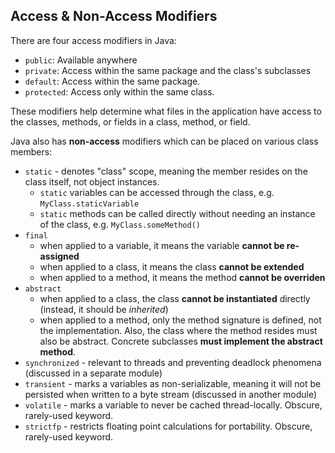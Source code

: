 
## Access & Non-Access Modifiers

There are four access modifiers in Java:
- `public`: Available anywhere
- `private`: Access within the same package and the class's subclasses
- `default`: Access within the same package.
- `protected`: Access only within the same class.

These modifiers help determine what files in the application have access to the classes, methods, or fields in a class, method, or field.

Java also has **non-access** modifiers which can be placed on various class members:
- `static` - denotes "class" scope, meaning the member resides on the class itself, not object instances.
  - `static` variables can be accessed through the class, e.g. `MyClass.staticVariable`
  - `static` methods can be called directly without needing an instance of the class, e.g. `MyClass.someMethod()`
- `final`
  - when applied to a variable, it means the variable **cannot be re-assigned**
  - when applied to a class, it means the class **cannot be extended**
  - when applied to a method, it means the method **cannot be overriden**
- `abstract`
  - when applied to a class, the class **cannot be instantiated** directly (instead, it should be *inherited*)
  - when applied to a method, only the method signature is defined, not the implementation. Also, the class where the method resides must also be abstract. Concrete subclasses **must implement the abstract method**.
- `synchronized` - relevant to threads and preventing deadlock phenomena (discussed in a separate module)
- `transient` - marks a variables as non-serializable, meaning it will not be persisted when written to a byte stream (discussed in another module)
- `volatile` - marks a variable to never be cached thread-locally. Obscure, rarely-used keyword.
- `strictfp` - restricts floating point calculations for portability. Obscure, rarely-used keyword.
